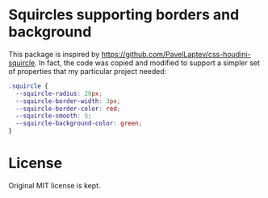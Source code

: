 # Squircles supporting borders and background

This package is inspired by https://github.com/PavelLaptev/css-houdini-squircle. In fact, the code was copied and modified to support a simpler set of properties that my particular project needed:

```css
.squircle {
  --squircle-radius: 20px;
  --squircle-border-width: 3px;
  --squircle-border-color: red;
  --squircle-smooth: 5;
  --squircle-background-color: green;
}
```

# License

Original MIT license is kept.
